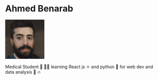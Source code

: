 
# Ahmed Benarab
<img src="assets/ahmedimg.jpg"
     alt="Ahmed img"
     style="float: center; height: 25%; width: 25%;background-color: powderblue" />


Medical Student 💊 👨‍🔬 learning React js ⚛️  and python 🐍 for web dev and data analysis 🔣 🔥

